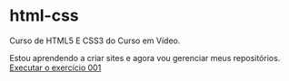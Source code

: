 # html-css
 Curso de HTML5 E CSS3 do Curso em Vídeo.

 Estou aprendendo a criar sites e agora vou gerenciar meus repositórios.
<a href="https://gabrieldacostarodrigues.github.io/html-css/exercícios/ex001/index.html">Executar o exercício 001</a>
